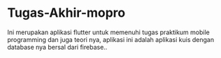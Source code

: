 # Tugas-Akhir-mopro
Ini merupakan aplikasi flutter untuk memenuhi tugas praktikum mobile programming dan juga teori nya, aplikasi ini adalah aplikasi kuis dengan database nya bersal dari firebase..
